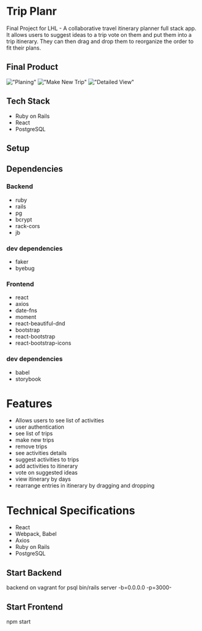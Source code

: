 # Trip Planr

Final Project for LHL - A collaborative travel itinerary planner full stack app. It allows users to suggest ideas to a trip vote on them and put them into a trip itinerary. They can then drag and drop them to reorganize the order to fit their plans.

## Final Product

!["Planing"](https://github.com/eyoa/Trip-Planr/blob/tweak/presentation/frontend/public/img/Screenshots/TripPlanr.png?raw=true)
!["Make New Trip"](https://github.com/eyoa/Trip-Planr/blob/tweak/presentation/frontend/public/img/Screenshots/MakeTrip.png?raw=true)
!["Detailed View"](https://github.com/eyoa/Trip-Planr/blob/tweak/presentation/frontend/public/img/Screenshots/DetailView.png?raw=true)

## Tech Stack

- Ruby on Rails
- React
- PostgreSQL

## Setup

## Dependencies

### Backend

- ruby
- rails
- pg
- bcrypt
- rack-cors
- jb

### dev dependencies

- faker
- byebug

### Frontend

- react
- axios
- date-fns
- moment
- react-beautiful-dnd
- bootstrap
- react-bootstrap
- react-bootstrap-icons

### dev dependencies

- babel
- storybook

# Features

- Allows users to see list of activities
- user authentication
- see list of trips
- make new trips
- remove trips
- see activities details
- suggest activities to trips
- add activities to itinerary
- vote on suggested ideas
- view itinerary by days
- rearrange entries in itinerary by dragging and dropping

# Technical Specifications

- React
- Webpack, Babel
- Axios
- Ruby on Rails
- PostgreSQL

## Start Backend

backend on vagrant for psql
bin/rails server -b=0.0.0.0 -p=3000-

## Start Frontend

npm start
